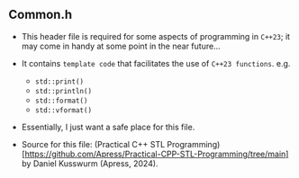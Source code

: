 ## Common.h
* This header file is required for some aspects of programming in `C++23`; it may come in handy at some point in the near future...
* It contains `template code` that facilitates the use of `C++23 functions`. e.g.
    * `std::print()`
    * `std::println()`
    * `std::format()`
    * `std::vformat()`
 
* Essentially, I just want a safe place for this file.
* Source for this file: (Practical C++ STL Programming)[https://github.com/Apress/Practical-CPP-STL-Programming/tree/main] by Daniel Kusswurm (Apress, 2024).
